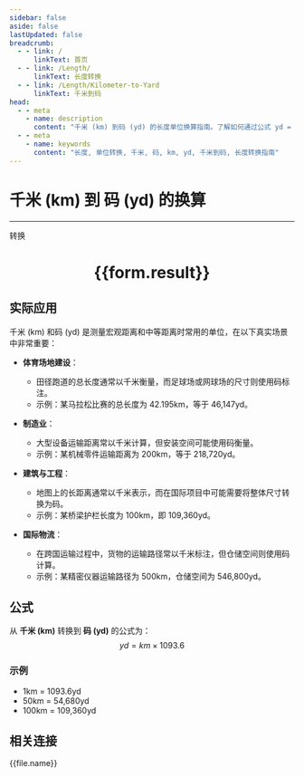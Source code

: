 ```yaml
---
sidebar: false
aside: false
lastUpdated: false
breadcrumb:
  - - link: /
      linkText: 首页
  - - link: /Length/
      linkText: 长度转换
  - - link: /Length/Kilometer-to-Yard
      linkText: 千米到码
head:
  - - meta
    - name: description
      content: "千米 (km) 到码 (yd) 的长度单位换算指南。了解如何通过公式 yd = km × 1093.6 转换为码。"
  - - meta
    - name: keywords
      content: "长度, 单位转换, 千米, 码, km, yd, 千米到码, 长度转换指南"
---
```

# 千米 (km) 到 码 (yd) 的换算
---
<script setup>
import { onMounted, reactive, inject, ref } from 'vue'
import { NButton, NForm, NFormItem, NInput, NInputNumber, NSelect, NCard, useMessage,NGrid ,NGi } from 'naive-ui'
import { defineClientComponent } from 'vitepress'
import { Length } from '../../files';

const convert = inject('convert')

const form = reactive({
  number: null,
  result: '',
})

const convertHandler = () => {
  if (form.number !== null && !isNaN(form.number)) {
    const convertedValue = parseFloat(form.number) * 1093.6
    form.result = `${form.number}km = ${convertedValue.toFixed(1)}yd`
  } else {
    form.result = '请输入有效的数值。'
  }
}
</script>

<n-form size="large" :model="form">
  <n-form-item label="千米 (km)">
    <n-input-number v-model:value="form.number" placeholder="输入千米" style="width: 100%" />
  </n-form-item>
  <n-form-item>
    <n-button type="primary" @click="convertHandler" block>转换</n-button>
  </n-form-item>
</n-form>

<n-card  embedded :bordered="false" hoverable>
  <div  style="text-align:center">
    <h1>{{form.result}}</h1>
  </div>
</n-card>

## 实际应用

千米 (km) 和码 (yd) 是测量宏观距离和中等距离时常用的单位，在以下真实场景中非常重要：

- **体育场地建设**：
  - 田径跑道的总长度通常以千米衡量，而足球场或网球场的尺寸则使用码标注。
  - 示例：某马拉松比赛的总长度为 42.195km，等于 46,147yd。

- **制造业**：
  - 大型设备运输距离常以千米计算，但安装空间可能使用码衡量。
  - 示例：某机械零件运输距离为 200km，等于 218,720yd。

- **建筑与工程**：
  - 地图上的长距离通常以千米表示，而在国际项目中可能需要将整体尺寸转换为码。
  - 示例：某桥梁护栏长度为 100km，即 109,360yd。

- **国际物流**：
  - 在跨国运输过程中，货物的运输路径常以千米标注，但仓储空间则使用码计算。
  - 示例：某精密仪器运输路径为 500km，仓储空间为 546,800yd。

## 公式

从 **千米 (km)** 转换到 **码 (yd)** 的公式为：
$$ yd = km \times 1093.6 $$

### 示例
- 1km = 1093.6yd
- 50km = 54,680yd
- 100km = 109,360yd

## 相关连接
<n-grid x-gap="12" :cols="4">
  <n-gi v-for="(file, index) in Length" :key="index">
    <n-button
      text
      tag="a"
      :href="file.path"
      type="primary"
    >
      {{file.name}}
    </n-button>
  </n-gi>
</n-grid>
